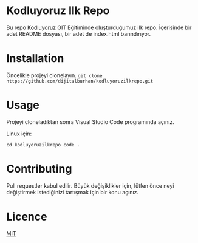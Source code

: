# Kodluyoruz Ilk Repo
Bu repo [Kodluyoruz](https://kodluyoruz.org) GIT Eğitiminde oluşturduğumuz ilk repo. İçerisinde bir adet README dosyası, bir adet de index.html barındırıyor.

# Installation
Öncelikle projeyi clonelayın.
```git clone https://github.com/dijitalburhan/kodluyoruzilkrepo.git```

# Usage
Projeyi cloneladıktan sonra Visual Studio Code programında açınız.

Linux için:

```cd kodluyoruzilkrepo code .```

# Contributing
Pull requestler kabul edilir. Büyük değişiklikler için, lütfen önce neyi değiştirmek istediğinizi tartışmak için bir konu açınız.

# Licence
[MIT](https://choosealicense.com/licenses/mit/)